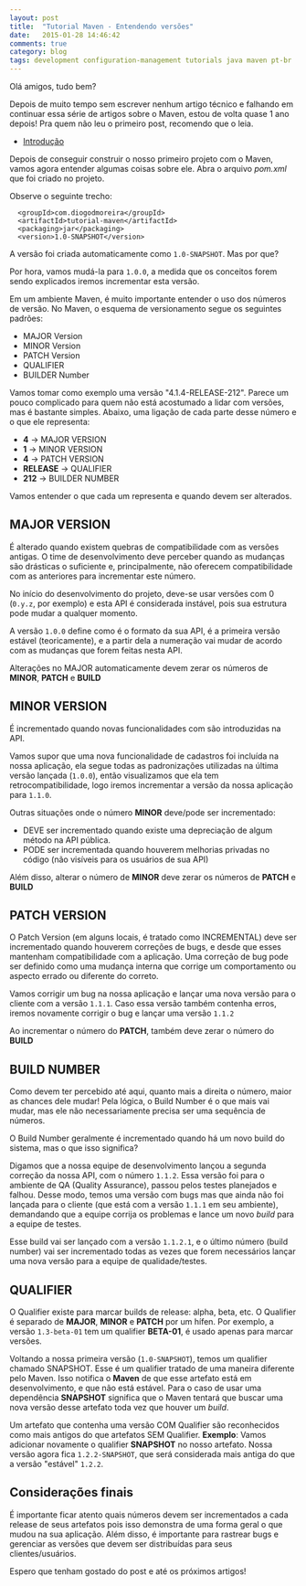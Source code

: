 ```yaml
---
layout: post
title:  "Tutorial Maven - Entendendo versões"
date:   2015-01-28 14:46:42
comments: true
category: blog
tags: development configuration-management tutorials java maven pt-br
---
```

Olá amigos, tudo bem?

Depois de muito tempo sem escrever nenhum artigo técnico e falhando em continuar essa série de artigos sobre o Maven, estou de volta quase 1 ano depois! Pra quem não leu o primeiro post, recomendo que o leia.


- [Introdução](http://diogodmoreira.com/2014/02/04/tutorial-maven-intro.html)

Depois de conseguir construir o nosso primeiro projeto com o Maven, vamos agora entender algumas coisas sobre ele. Abra o arquivo *pom.xml* que foi criado no projeto.

Observe o seguinte trecho:

      <groupId>com.diogodmoreira</groupId>
      <artifactId>tutorial-maven</artifactId>
      <packaging>jar</packaging>
      <version>1.0-SNAPSHOT</version>

A versão foi criada automaticamente como `1.0-SNAPSHOT`. Mas por que?

Por hora, vamos mudá-la para `1.0.0`, a medida que os conceitos forem sendo explicados iremos incrementar esta versão.

Em um ambiente Maven, é muito importante entender o uso dos números de versão. No Maven, o esquema de versionamento segue os seguintes padrões:

- MAJOR Version
- MINOR Version
- PATCH Version
- QUALIFIER
- BUILDER Number

Vamos tomar como exemplo uma versão "4.1.4-RELEASE-212". Parece um pouco complicado para quem não está acostumado a lidar com versões, mas é bastante simples. Abaixo, uma ligação de cada parte desse número e o que ele representa:

- **4** -> MAJOR VERSION
- **1** -> MINOR VERSION
- **4** -> PATCH VERSION
- **RELEASE** -> QUALIFIER
- **212** -> BUILDER NUMBER

Vamos entender o que cada um representa e quando devem ser alterados.

## MAJOR VERSION ##

É alterado quando existem quebras de compatibilidade com as versões antigas. O time de desenvolvimento deve perceber quando as mudanças são drásticas o suficiente e, principalmente, não oferecem compatibilidade com as anteriores para incrementar este número.

No início do desenvolvimento do projeto, deve-se usar versões com 0 (`0.y.z`, por exemplo) e esta API é considerada instável, pois sua estrutura pode mudar a qualquer momento.

A versão `1.0.0` define como é o formato da sua API, é a primeira versão estável (teoricamente), e a partir dela a numeração vai mudar de acordo com as mudanças que forem feitas nesta API.

Alterações no MAJOR automaticamente devem zerar os números de **MINOR**, **PATCH** e **BUILD**

## MINOR VERSION ##

É incrementado quando novas funcionalidades com  são introduzidas na API.

Vamos supor que uma nova funcionalidade de cadastros foi incluída na nossa aplicação, ela segue todas as padronizações utilizadas na última versão lançada (`1.0.0`), então visualizamos que ela tem retrocompatibilidade, logo iremos incrementar a versão da nossa aplicação para `1.1.0`.

Outras situações onde o número **MINOR** deve/pode ser incrementado:

- DEVE ser incrementado quando existe uma depreciação de algum método na API pública.
- PODE ser incrementada quando houverem melhorias privadas no código (não visíveis para os usuários de sua API)

Além disso, alterar o número de **MINOR** deve zerar os números de **PATCH** e **BUILD**

## PATCH VERSION ##

O Patch Version (em alguns locais, é tratado como INCREMENTAL) deve ser incrementado quando houverem correções de bugs, e desde que esses mantenham compatibilidade com a aplicação. Uma correção de bug pode ser definido como uma mudança interna que corrige um comportamento ou aspecto errado ou diferente do correto.

Vamos corrigir um bug na nossa aplicação e lançar uma nova versão para o cliente com a versão `1.1.1`. Caso essa versão também contenha erros, iremos novamente corrigir o bug e lançar uma versão `1.1.2`

Ao incrementar o número do **PATCH**, também deve zerar o número do **BUILD**

## BUILD NUMBER ##

Como devem ter percebido até aqui, quanto mais a direita o número, maior as chances dele mudar! Pela lógica, o Build Number é o que mais vai mudar, mas ele não necessariamente precisa ser uma sequência de números.

O Build Number geralmente é incrementado quando há um novo build do sistema, mas o que isso significa?

Digamos que a nossa equipe de desenvolvimento lançou a segunda correção da nossa API, com o número `1.1.2`. Essa versão foi para o ambiente de QA (Quality Assurance), passou pelos testes planejados e falhou. Desse modo, temos uma versão com bugs mas que ainda não foi lançada para o cliente (que está com a versão `1.1.1` em seu ambiente), demandando que a equipe corrija os problemas e lance um novo *build* para a equipe de testes.

Esse build vai ser lançado com a versão `1.1.2.1`, e o último número (build number) vai ser incrementado todas as vezes que forem necessários lançar uma nova versão para a equipe de qualidade/testes.

## QUALIFIER ##

O Qualifier existe para marcar builds de release: alpha, beta, etc. O Qualifier é separado de **MAJOR**, **MINOR** e **PATCH** por um hífen. Por exemplo, a versão `1.3-beta-01` tem um qualifier **BETA-01**, é usado apenas para marcar versões.

Voltando a nossa primeira versão (`1.0-SNAPSHOT`), temos um qualifier chamado SNAPSHOT. Esse é um qualifier tratado de uma maneira diferente pelo Maven. Isso notifica o **Maven** de que esse artefato está em desenvolvimento, e que não está estável. Para o caso de usar uma dependência **SNAPSHOT** significa que o Maven tentará que buscar uma nova versão desse artefato toda vez que houver um *build*.

Um artefato que contenha uma versão COM Qualifier são reconhecidos como mais antigos do que artefatos SEM Qualifier. **Exemplo**: Vamos adicionar novamente o qualifier **SNAPSHOT** no nosso artefato. Nossa versão agora fica `1.2.2-SNAPSHOT`, que será considerada mais antiga do que a versão "estável" `1.2.2`.

## Considerações finais ##

É importante ficar atento quais números devem ser incrementados a cada release de seus artefatos pois isso demonstra de uma forma geral o que mudou na sua aplicação. Além disso, é importante para rastrear bugs e gerenciar as versões que devem ser distribuídas para seus clientes/usuários.

Espero que tenham gostado do post e até os próximos artigos!
